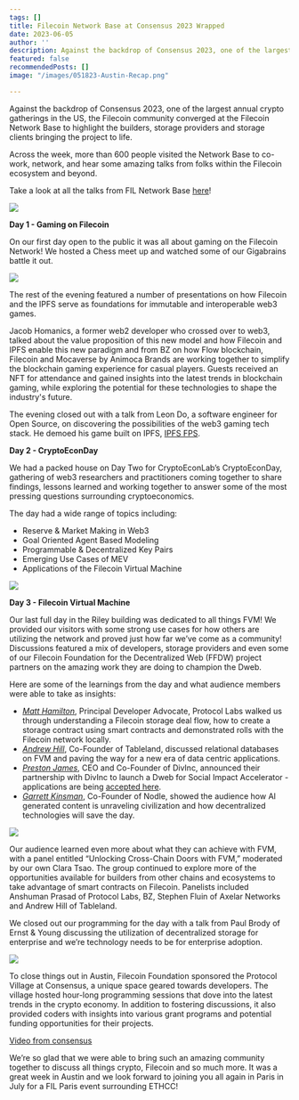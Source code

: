 ```yaml
---
tags: []
title: Filecoin Network Base at Consensus 2023 Wrapped
date: 2023-06-05
author: ''
description: Against the backdrop of Consensus 2023, one of the largest annual crypto gatherings in the US, the Filecoin community converged at the Filecoin Network Base to highlight the builders, storage providers and storage clients bringing the project to life.
featured: false
recommendedPosts: []
image: "/images/051823-Austin-Recap.png"

---
```

Against the backdrop of Consensus 2023, one of the largest annual crypto gatherings in the US, the Filecoin community converged at the Filecoin Network Base to highlight the builders, storage providers and storage clients bringing the project to life.

Across the week, more than 600 people visited the Network Base to co-work, network, and hear some amazing talks from folks within the Filecoin ecosystem and beyond.

Take a look at all the talks from FIL Network Base [here](https://www.youtube.com/playlist?list=PLp3zrT1ewY0kwXj2NgQU6ZrbLlb_Uwmc0)!

![](/images/Filecoin-Network-Base-1.jpg)

**Day 1 - Gaming on Filecoin**

On our first day open to the public it was all about gaming on the Filecoin Network! We hosted a Chess meet up and watched some of our Gigabrains battle it out.

![](/images/Filecoin-Network-Base-2.jpg)

The rest of the evening featured a number of presentations on how Filecoin and the IPFS serve as foundations for immutable and interoperable web3 games.

Jacob Homanics, a former web2 developer who crossed over to web3, talked about the value proposition of this new model and how Filecoin and IPFS enable this new paradigm and from BZ on how Flow blockchain, Filecoin and Mocaverse by Animoca Brands are working together to simplify the blockchain gaming experience for casual players. Guests received an NFT for attendance and gained insights into the latest trends in blockchain gaming, while exploring the potential for these technologies to shape the industry's future.

The evening closed out with a talk from Leon Do, a software engineer for Open Source, on discovering the possibilities of the web3 gaming tech stack. He demoed his game built on IPFS, [IPFS FPS](https://ipfs-fps-website.on.fleek.co/).

**Day 2 - CryptoEconDay**

We had a packed house on Day Two for CryptoEconLab’s CryptoEconDay, gathering of web3 researchers and practitioners coming together to share findings, lessons learned and working together to answer some of the most pressing questions surrounding cryptoeconomics.

The day had a wide range of topics including:

- Reserve & Market Making in Web3
- ​​Goal Oriented Agent Based Modeling
- ​​Programmable & Decentralized Key Pairs
- ​​Emerging Use Cases of MEV
- ​Applications of the ​Filecoin Virtual Machine

![](/images/Filecoin-Network-Base-3.jpg)

**Day 3 - Filecoin Virtual Machine**

Our last full day in the Riley building was dedicated to all things FVM! We provided our visitors with some strong use cases for how others are utilizing the network and proved just how far we’ve come as a community! Discussions featured a mix of developers, storage providers and even some of our Filecoin Foundation for the Decentralized Web (FFDW) project partners on the amazing work they are doing to champion the Dweb.

Here are some of the learnings from the day and what audience members were able to take as insights:

- *[Matt Hamilton](https://youtu.be/J9i7J5lMsgg)*, Principal Developer Advocate, Protocol Labs walked us through understanding a Filecoin storage deal flow, how to create a storage contract using smart contracts and demonstrated rolls with the Filecoin network locally.
- *[Andrew Hill](https://youtu.be/y1secDqVgYI)*, Co-Founder of Tableland, discussed relational databases on FVM and paving the way for a new era of data centric applications.
- *[Preston James](https://youtu.be/dcYVssNSrak)*, CEO and Co-Founder of DivInc, announced their partnership with DivInc to launch a Dweb for Social Impact Accelerator - applications are being [accepted here](https://www.divinc.org/focusareas/social-impact).
- *[Garrett Kinsman](https://youtu.be/-u83Cvv9lAM)*, Co-Founder of Nodle, showed the audience how AI generated content is unraveling civilization and how decentralized technologies will save the day.

![](/images/Filecoin-Network-Base-4.jpg)

Our audience learned even more about what they can achieve with FVM, with a panel entitled “Unlocking Cross-Chain Doors with FVM,” moderated by our own Clara Tsao. The group continued to explore more of the opportunities available for builders from other chains and ecosystems to take advantage of smart contracts on Filecoin. Panelists included Anshuman Prasad of Protocol Labs, BZ, Stephen Fluin of Axelar Networks and Andrew Hill of Tableland.

We closed out our programming for the day with a talk from Paul Brody of Ernst & Young discussing the utilization of decentralized storage for enterprise and we’re technology needs to be for enterprise adoption.

![](/images/Filecoin-Network-Base-5.jpg)

To close things out in Austin, Filecoin Foundation sponsored the Protocol Village at Consensus, a unique space geared towards developers. The village hosted hour-long programming sessions that dove into the latest trends in the crypto economy. In addition to fostering discussions, it also provided coders with insights into various grant programs and potential funding opportunities for their projects.

[Video from consensus](https://twitter.com/i/status/1651594753740341248)

We’re so glad that we were able to bring such an amazing community together to discuss all things crypto, Filecoin and so much more. It was a great week in Austin and we look forward to joining you all again in Paris in July for a FIL Paris event surrounding ETHCC!